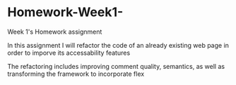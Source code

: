 # Homework-Week1-
Week 1's Homework assignment


In this assignment I will refactor the code of an already existing web page in order to imporve its accessability features

The refactoring includes improving comment quality, semantics, as well as transforming the framework to incorporate flex